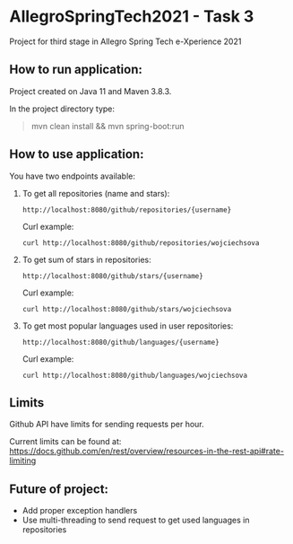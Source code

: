 # AllegroSpringTech2021 - Task 3
Project for third stage in Allegro Spring Tech e-Xperience 2021

## How to run application:
Project created on Java 11 and Maven 3.8.3.

In the project directory type:
>mvn clean install && mvn spring-boot:run

## How to use application:
You have two endpoints available:

1. To get all repositories (name and stars):

    `http://localhost:8080/github/repositories/{username}`

   Curl example:

    `curl http://localhost:8080/github/repositories/wojciechsova`


2. To get sum of stars in repositories:
   
    `http://localhost:8080/github/stars/{username}`
   
    Curl example: 
   
    `curl http://localhost:8080/github/stars/wojciechsova`


3. To get most popular languages used in user repositories:

   `http://localhost:8080/github/languages/{username}`

   Curl example:

   `curl http://localhost:8080/github/languages/wojciechsova`

## Limits
Github API have limits for sending requests per hour. 

Current limits can be found at: https://docs.github.com/en/rest/overview/resources-in-the-rest-api#rate-limiting

## Future of project:
- Add proper exception handlers
- Use multi-threading to send request to get used languages in repositories
